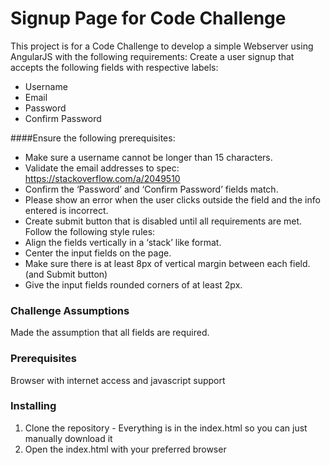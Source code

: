 # Signup Page for Code Challenge

This project is for a Code Challenge to develop a simple Webserver using AngularJS with the following requirements:
Create a user signup that accepts the following fields with respective labels:
* Username
* Email
* Password
* Confirm Password

####Ensure the following prerequisites:
* Make sure a username cannot be longer than 15 characters.
* Validate the email addresses to spec: https://stackoverflow.com/a/2049510
* Confirm the ‘Password’ and ‘Confirm Password’ fields match.
* Please show an error when the user clicks outside the field and the info entered is
incorrect.
* Create submit button that is disabled until all requirements are met.
Follow the following style rules:
* Align the fields vertically in a ‘stack’ like format.
* Center the input fields on the page.
* Make sure there is at least 8px of vertical margin between each field. (and
Submit button)
* Give the input fields rounded corners of at least 2px.

### Challenge Assumptions
Made the assumption that all fields are required.

### Prerequisites
Browser with internet access and javascript support

### Installing
1. Clone the repository - Everything is in the index.html so you can just manually download it
2. Open the index.html with your preferred browser

